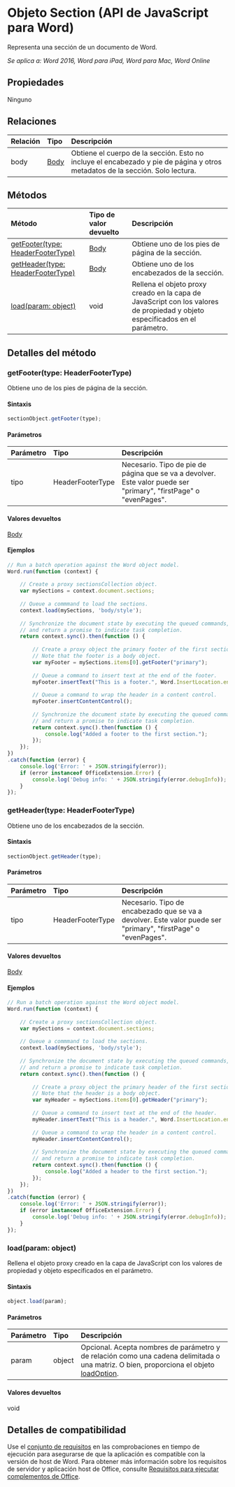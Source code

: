 # <a name="section-object-(javascript-api-for-word)"></a>Objeto Section (API de JavaScript para Word)

Representa una sección de un documento de Word.

_Se aplica a: Word 2016, Word para iPad, Word para Mac, Word Online_

## <a name="properties"></a>Propiedades
Ninguno

## <a name="relationships"></a>Relaciones
| Relación | Tipo   |Descripción|
|:---------------|:--------|:----------|
|body|[Body](body.md)|Obtiene el cuerpo de la sección. Esto no incluye el encabezado y pie de página y otros metadatos de la sección. Solo lectura.|

## <a name="methods"></a>Métodos

| Método           | Tipo de valor devuelto    |Descripción|
|:---------------|:--------|:----------|
|[getFooter(type: HeaderFooterType)](#getfootertype-headerfootertype)|[Body](body.md)|Obtiene uno de los pies de página de la sección.|
|[getHeader(type: HeaderFooterType)](#getheadertype-headerfootertype)|[Body](body.md)|Obtiene uno de los encabezados de la sección.|
|[load(param: object)](#loadparam-object)|void|Rellena el objeto proxy creado en la capa de JavaScript con los valores de propiedad y objeto especificados en el parámetro.|

## <a name="method-details"></a>Detalles del método

### <a name="getfooter(type:-headerfootertype)"></a>getFooter(type: HeaderFooterType)
Obtiene uno de los pies de página de la sección.

#### <a name="syntax"></a>Sintaxis
```js
sectionObject.getFooter(type);
```

#### <a name="parameters"></a>Parámetros
| Parámetro    | Tipo   |Descripción|
|:---------------|:--------|:----------|
|tipo|HeaderFooterType|Necesario. Tipo de pie de página que se va a devolver. Este valor puede ser "primary", "firstPage" o "evenPages".|

#### <a name="returns"></a>Valores devueltos
[Body](body.md)

#### <a name="examples"></a>Ejemplos
```js
// Run a batch operation against the Word object model.
Word.run(function (context) {
    
    // Create a proxy sectionsCollection object.
    var mySections = context.document.sections;
    
    // Queue a commmand to load the sections.
    context.load(mySections, 'body/style');
    
    // Synchronize the document state by executing the queued commands, 
    // and return a promise to indicate task completion.
    return context.sync().then(function () {
        
        // Create a proxy object the primary footer of the first section. 
        // Note that the footer is a body object.
        var myFooter = mySections.items[0].getFooter("primary");
        
        // Queue a command to insert text at the end of the footer.
        myFooter.insertText("This is a footer.", Word.InsertLocation.end);
        
        // Queue a command to wrap the header in a content control.
        myFooter.insertContentControl();
                              
        // Synchronize the document state by executing the queued commands, 
        // and return a promise to indicate task completion.
        return context.sync().then(function () {
            console.log("Added a footer to the first section.");
        });                    
    });  
})
.catch(function (error) {
    console.log('Error: ' + JSON.stringify(error));
    if (error instanceof OfficeExtension.Error) {
        console.log('Debug info: ' + JSON.stringify(error.debugInfo));
    }
});
```
### <a name="getheader(type:-headerfootertype)"></a>getHeader(type: HeaderFooterType)
Obtiene uno de los encabezados de la sección.

#### <a name="syntax"></a>Sintaxis
```js
sectionObject.getHeader(type);
```

#### <a name="parameters"></a>Parámetros
| Parámetro    | Tipo   |Descripción|
|:---------------|:--------|:----------|
|tipo|HeaderFooterType|Necesario. Tipo de encabezado que se va a devolver. Este valor puede ser "primary", "firstPage" o "evenPages".|

#### <a name="returns"></a>Valores devueltos
[Body](body.md)

#### <a name="examples"></a>Ejemplos
```js
// Run a batch operation against the Word object model.
Word.run(function (context) {
    
    // Create a proxy sectionsCollection object.
    var mySections = context.document.sections;
    
    // Queue a commmand to load the sections.
    context.load(mySections, 'body/style');
    
    // Synchronize the document state by executing the queued commands, 
    // and return a promise to indicate task completion.
    return context.sync().then(function () {
        
        // Create a proxy object the primary header of the first section. 
        // Note that the header is a body object.
        var myHeader = mySections.items[0].getHeader("primary");
        
        // Queue a command to insert text at the end of the header.
        myHeader.insertText("This is a header.", Word.InsertLocation.end);
        
        // Queue a command to wrap the header in a content control.
        myHeader.insertContentControl();
                              
        // Synchronize the document state by executing the queued commands, 
        // and return a promise to indicate task completion.
        return context.sync().then(function () {
            console.log("Added a header to the first section.");
        });                    
    });  
})
.catch(function (error) {
    console.log('Error: ' + JSON.stringify(error));
    if (error instanceof OfficeExtension.Error) {
        console.log('Debug info: ' + JSON.stringify(error.debugInfo));
    }
});
```

### <a name="load(param:-object)"></a>load(param: object)
Rellena el objeto proxy creado en la capa de JavaScript con los valores de propiedad y objeto especificados en el parámetro.

#### <a name="syntax"></a>Sintaxis
```js
object.load(param);
```

#### <a name="parameters"></a>Parámetros
| Parámetro    | Tipo   |Descripción|
|:---------------|:--------|:----------|
|param|object|Opcional. Acepta nombres de parámetro y de relación como una cadena delimitada o una matriz. O bien, proporciona el objeto [loadOption](loadoption.md).|

#### <a name="returns"></a>Valores devueltos
void

## <a name="support-details"></a>Detalles de compatibilidad
Use el [conjunto de requisitos](../office-add-in-requirement-sets.md) en las comprobaciones en tiempo de ejecución para asegurarse de que la aplicación es compatible con la versión de host de Word. Para obtener más información sobre los requisitos de servidor y aplicación host de Office, consulte [Requisitos para ejecutar complementos de Office](../../docs/overview/requirements-for-running-office-add-ins.md).
